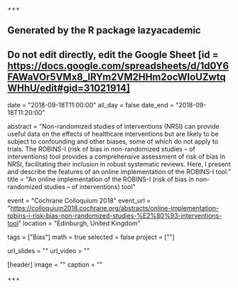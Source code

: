 +++
## Generated by the R package lazyacademic
## Do not edit directly, edit the Google Sheet [id = https://docs.google.com/spreadsheets/d/1d0Y6FAWaVOr5VMx8_lRYm2VM2HHm2ocWIoUZwtqWHhU/edit#gid=31021914]


date = "2018-09-18T11:00:00"
all_day = false
date_end = "2018-09-18T11:20:00"


abstract = "Non-randomized studies of interventions (NRSI) can provide useful data on the effects of healthcare interventions but are likely to be subject to confounding and other biases, some of which do not apply to trials. The ROBINS-I (risk of bias in non-randomized studies – of interventions) tool provides a comprehensive assessment of risk of bias in NRSI, facilitating their inclusion in robust systematic reviews. Here, I present and describe the features of an online implementation of the ROBINS-I tool."
title = "An online implementation of the ROBINS-I (risk of bias in non-randomized studies – of interventions) tool"

event = "Cochrane Colloquium 2018"
event_url = "https://colloquium2018.cochrane.org/abstracts/online-implementation-robins-i-risk-bias-non-randomized-studies-%E2%80%93-interventions-tool"
location = "Edinburgh, United Kingdom"

tags = ["Bias"]
math = true
selected = false
project = [""]

url_slides = ""
url_video = ""


[header]
  image = ""
  caption = ""

+++
